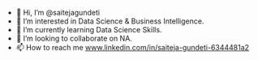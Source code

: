 - 👋 Hi, I’m @saitejagundeti
- 👀 I’m interested in Data Science & Business Intelligence.
- 🌱 I’m currently learning Data Science Skills.
- 💞️ I’m looking to collaborate on NA.
- 📫 How to reach me www.linkedin.com/in/saiteja-gundeti-6344481a2

<!---
saitejagundeti/saitejagundeti is a ✨ special ✨ repository because its `README.md` (this file) appears on your GitHub profile.
You can click the Preview link to take a look at your changes.
--->
